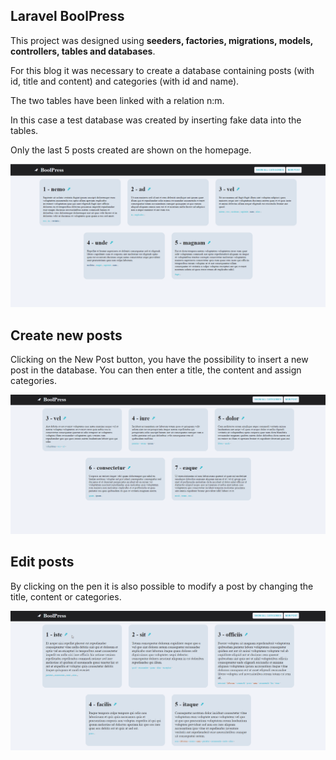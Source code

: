 
## Laravel BoolPress


This project was designed using <b>seeders, factories, migrations, models, controllers, tables and databases</b>.

For this blog it was necessary to create a database containing posts (with id, title and content) and categories (with id and name).

The two tables have been linked with a relation n:m.

In this case a test database was created by inserting fake data into the tables.

Only the last 5 posts created are shown on the homepage.

 ![](screenshot.PNG)


## Create new posts


Clicking on the New Post button, you have the possibility to insert a new post in the database.
You can then enter a title, the content and assign categories.


  ![](boolpress-gif.gif)

## Edit posts


By clicking on the pen it is also possible to modify a post by changing the title, content or categories.

  ![](boolpress2-gif.gif)
